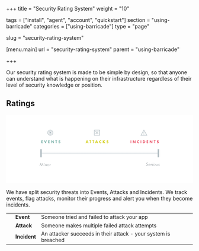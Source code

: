 +++
title = "Security Rating System"
weight = "10"

tags = ["install", "agent", "account", "quickstart"]
section = "using-barricade"
categories = ["using-barricade"]
type = "page"

slug = "security-rating-system"

[menu.main]
    url = "security-rating-system"
    parent = "using-barricade"

+++

Our security rating system is made to be simple by design, so that anyone can understand what is happening on their infrastructure regardless of their level of security knowledge or position.

## Ratings

![../../src/img/using-barricade/ranking.png](../../src/img/using-barricade/ranking.png)

We have split security threats into Events, Attacks and Incidents. We track events, flag attacks, monitor their progress and alert you when they become incidents.

<table class="risk">
<tbody>
<tr>
<td><em> </em></td>
<td><strong>Event</strong></td>
<td>Someone tried and failed to attack your app </td>
</tr>
<tr>
<td><em> </em></td>
<td><strong>Attack</strong></td>
<td>Someone makes multiple failed attack attempts </td>
</tr>
<tr>
<td><em> </em></td>
<td><strong>Incident</strong></td>
<td>An attacker succeeds in their attack - your system is breached</td>
</tr>
</tbody>
</table>
